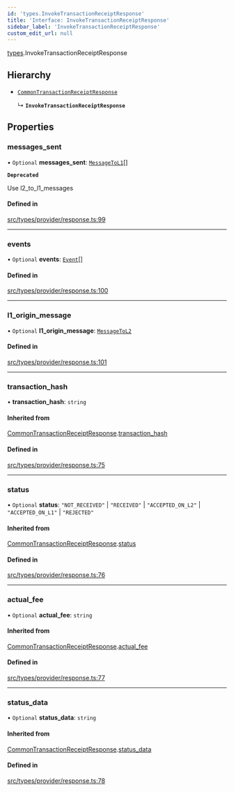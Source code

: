 ```yaml
---
id: 'types.InvokeTransactionReceiptResponse'
title: 'Interface: InvokeTransactionReceiptResponse'
sidebar_label: 'InvokeTransactionReceiptResponse'
custom_edit_url: null
---
```


[types](../namespaces/types.md).InvokeTransactionReceiptResponse

## Hierarchy

- [`CommonTransactionReceiptResponse`](types.CommonTransactionReceiptResponse.md)

  ↳ **`InvokeTransactionReceiptResponse`**

## Properties

### messages_sent

• `Optional` **messages_sent**: [`MessageToL1`](types.MessageToL1.md)[]

**`Deprecated`**

Use l2_to_l1_messages

#### Defined in

[src/types/provider/response.ts:99](https://github.com/0xs34n/starknet.js/blob/develop/src/types/provider/response.ts#L99)

---

### events

• `Optional` **events**: [`Event`](types.Event.md)[]

#### Defined in

[src/types/provider/response.ts:100](https://github.com/0xs34n/starknet.js/blob/develop/src/types/provider/response.ts#L100)

---

### l1_origin_message

• `Optional` **l1_origin_message**: [`MessageToL2`](types.MessageToL2.md)

#### Defined in

[src/types/provider/response.ts:101](https://github.com/0xs34n/starknet.js/blob/develop/src/types/provider/response.ts#L101)

---

### transaction_hash

• **transaction_hash**: `string`

#### Inherited from

[CommonTransactionReceiptResponse](types.CommonTransactionReceiptResponse.md).[transaction_hash](types.CommonTransactionReceiptResponse.md#transaction_hash)

#### Defined in

[src/types/provider/response.ts:75](https://github.com/0xs34n/starknet.js/blob/develop/src/types/provider/response.ts#L75)

---

### status

• `Optional` **status**: `"NOT_RECEIVED"` \| `"RECEIVED"` \| `"ACCEPTED_ON_L2"` \| `"ACCEPTED_ON_L1"` \| `"REJECTED"`

#### Inherited from

[CommonTransactionReceiptResponse](types.CommonTransactionReceiptResponse.md).[status](types.CommonTransactionReceiptResponse.md#status)

#### Defined in

[src/types/provider/response.ts:76](https://github.com/0xs34n/starknet.js/blob/develop/src/types/provider/response.ts#L76)

---

### actual_fee

• `Optional` **actual_fee**: `string`

#### Inherited from

[CommonTransactionReceiptResponse](types.CommonTransactionReceiptResponse.md).[actual_fee](types.CommonTransactionReceiptResponse.md#actual_fee)

#### Defined in

[src/types/provider/response.ts:77](https://github.com/0xs34n/starknet.js/blob/develop/src/types/provider/response.ts#L77)

---

### status_data

• `Optional` **status_data**: `string`

#### Inherited from

[CommonTransactionReceiptResponse](types.CommonTransactionReceiptResponse.md).[status_data](types.CommonTransactionReceiptResponse.md#status_data)

#### Defined in

[src/types/provider/response.ts:78](https://github.com/0xs34n/starknet.js/blob/develop/src/types/provider/response.ts#L78)
